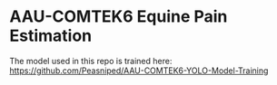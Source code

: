 # AAU-COMTEK6 Equine Pain Estimation

The model used in this repo is trained here:
https://github.com/Peasniped/AAU-COMTEK6-YOLO-Model-Training

